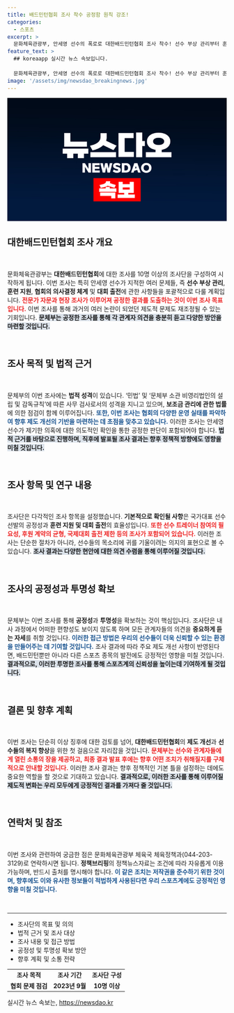 ```yaml
---
title: 배드민턴협회 조사 착수 공정함 원칙 강조!
categories:
  - 스포츠
excerpt: >
  문화체육관광부, 안세영 선수의 폭로로 대한배드민턴협회 조사 착수! 선수 부상 관리부터 훈련 지원, 대회 출전 강요 의혹까지 다각적 검토에 나선다. 최고 71억 원 보조금 지원 속, 협회의 투명성 확보가 관건!
feature_text: >
  ## koreaapp 실시간 뉴스 속보입니다.

  문화체육관광부, 안세영 선수의 폭로로 대한배드민턴협회 조사 착수! 선수 부상 관리부터 훈련 지원, 대회 출전 강요 의혹까지 다각적 검토에 나선다. 최고 71억 원 보조금 지원 속, 협회의 투명성 확보가 관건!
image: '/assets/img/newsdao_breakingnews.jpg'
---
```


<p><img src="/assets/img/newsdao_breakingnews.jpg" alt="koreaapp 속보" /></p>

<h2 data-ke-size="size26">대한배드민턴협회 조사 개요</h2>

<p data-ke-size="size16">&nbsp;</p> 

<p>문화체육관광부는 <b>대한배드민턴협회</b>에 대한 조사를 10명 이상의 조사단을 구성하여 시작하게 됩니다. 이번 조사는 특히 안세영 선수가 지적한 여러 문제들, 즉 <b>선수 부상 관리</b>, <b>훈련 지원</b>, <b>협회의 의사결정 체계</b> 및 <b>대회 출전</b>에 관한 사항들을 포괄적으로 다룰 계획입니다. <b><span style="color: #ee2323;">전문가 자문과 현장 조사가 이루어져 공정한 결과를 도출하는 것이 이번 조사 목표입니다.</span></b> 이번 조사를 통해 과거의 여러 논란이 되었던 제도적 문제도 재조정될 수 있는 기회입니다. <b><span style="background-color: #21538527;">문체부는 공정한 조사를 통해 각 관계자 의견을 충분히 듣고 다양한 방안을 마련할 것입니다.</span></b> </p>

<p data-ke-size="size16">&nbsp;</p> 

<h2 data-ke-size="size26">조사 목적 및 법적 근거</h2>

<p data-ke-size="size16">&nbsp;</p> 

<p>문체부의 이번 조사에는 <b>법적 성격</b>이 있습니다. ‘민법’ 및 ‘문체부 소관 비영리법인의 설립 및 감독규칙’에 따른 사무 검사로서의 성격을 지니고 있으며, <b>보조금 관리에 관한 법률</b>에 의한 점검이 함께 이루어집니다. <b><span style="color: #1a5490;">또한, 이번 조사는 협회의 다양한 운영 실태를 파악하여 향후 제도 개선의 기반을 마련하는 데 초점을 맞추고 있습니다.</span></b> 이러한 조사는 안세영 선수가 제기한 의혹에 대한 의도적인 확인을 통한 공정한 판단이 포함되어야 합니다. <b><span style="background-color: #21538527;">법적 근거를 바탕으로 진행하며, 직후에 발표될 조사 결과는 향후 정책적 방향에도 영향을 미칠 것입니다.</span></b> </p>

<p data-ke-size="size16">&nbsp;</p> 

<h2 data-ke-size="size26">조사 항목 및 연구 내용</h2>

<p data-ke-size="size16">&nbsp;</p> 

<p>조사단은 다각적인 조사 항목을 설정했습니다. <b>기본적으로 확인될 사항</b>은 국가대표 선수 선발의 공정성과 <b>훈련 지원 및 대회 출전</b>의 효율성입니다. <b><span style="color: #ee2323;">또한 선수 트레이너 참여의 필요성, 후원 계약의 균형, 국제대회 출전 제한 등의 조사가 포함되어 있습니다.</span></b> 이러한 조사는 단순한 절차가 아니라, 선수들의 목소리에 귀를 기울이려는 의지의 표현으로 볼 수 있습니다. <b><span style="background-color: #21538527;">조사 결과는 다양한 현안에 대한 의견 수렴을 통해 이루어질 것입니다.</span></b> </p>

<p data-ke-size="size16">&nbsp;</p> 

<h2 data-ke-size="size26">조사의 공정성과 투명성 확보</h2>

<p data-ke-size="size16">&nbsp;</p> 

<p>문체부는 이번 조사를 통해 <b>공정성</b>과 <b>투명성</b>을 확보하는 것이 핵심입니다. 조사단은 내사 과정에서 어떠한 편향성도 보이지 않도록 하며 모든 관계자들의 의견을 <b>중요하게 듣는 자세</b>를 취할 것입니다. <b><span style="color: #1a5490;">이러한 접근 방법은 우리의 선수들이 더욱 신뢰할 수 있는 환경을 만들어주는 데 기여할 것입니다.</span></b> 조사 결과에 따라 주요 제도 개선 사항이 반영된다면, 배드민턴뿐만 아니라 다른 스포츠 종목의 발전에도 긍정적인 영향을 미칠 것입니다. <b><span style="background-color: #21538527;">결과적으로, 이러한 투명한 조사를 통해 스포츠계의 신뢰성을 높이는데 기여하게 될 것입니다.</span></b> </p>

<p data-ke-size="size16">&nbsp;</p> 

<h2 data-ke-size="size26">결론 및 향후 계획</h2>

<p data-ke-size="size16">&nbsp;</p> 

<p>이번 조사는 단순히 이상 징후에 대한 검토를 넘어, <b>대한배드민턴협회</b>의 <b>제도 개선</b>과 <b>선수들의 복지 향상</b>을 위한 첫 걸음으로 자리잡을 것입니다. <b><span style="color: #ee2323;">문체부는 선수와 관계자들에게 열린 소통의 장을 제공하고, 최종 결과 발표 후에는 향후 어떤 조치가 취해질지를 구체적으로 안내할 것입니다.</span></b> 이러한 조사 결과는 향후 정책적인 기본 틀을 설정하는 데에도 중요한 역할을 할 것으로 기대하고 있습니다. <b><span style="background-color: #21538527;">결과적으로, 이러한 조사를 통해 이루어질 제도적 변화는 우리 모두에게 긍정적인 결과를 가져다 줄 것입니다.</span></b> </p>

<p data-ke-size="size16">&nbsp;</p> 

<h2 data-ke-size="size26">연락처 및 참조</h2>

<p data-ke-size="size16">&nbsp;</p> 

<p>이번 조사와 관련하여 궁금한 점은 문화체육관광부 체육국 체육정책과(044-203-3129)로 연락하시면 됩니다. <b>정책브리핑</b>의 정책뉴스자료는 조건에 따라 자유롭게 이용 가능하며, 반드시 출처를 명시해야 합니다. <b><span style="color: #1a5490;">이 같은 조치는 저작권을 준수하기 위한 것이며, 향후에도 이와 유사한 정보들이 적법하게 사용된다면 우리 스포츠계에도 긍정적인 영향을 미칠 것입니다.</span></b> </p>

<p data-ke-size="size16">&nbsp;</p> 

<hr> 

<ul>
  <li>조사단의 목표 및 의의</li>
  <li>법적 근거 및 조사 대상</li>
  <li>조사 내용 및 접근 방법</li>
  <li>공정성 및 투명성 확보 방안</li>
  <li>향후 계획 및 소통 전략</li>
</ul> 

<table>
  <tr>
    <td style="text-align: center; height: 17px;"><b>조사 목적</b></td>
    <td style="text-align: center; height: 17px;"><b>조사 기간</b></td>
    <td style="text-align: center; height: 17px;"><b>조사단 구성</b></td>
  </tr>
  <tr>
    <td style="text-align: center; height: 17px;"><b>협회 문제 점검</b></td>
    <td style="text-align: center; height: 17px;"><b>2023년 9월</b></td>
    <td style="text-align: center; height: 17px;"><b>10명 이상</b></td>
  </tr>
</table>
실시간 뉴스 속보는, <a href="https://newsdao.kr" rel="dofollow">https://newsdao.kr</a>


